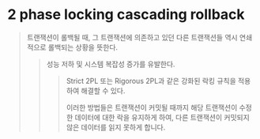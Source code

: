 # 2 phase locking cascading rollback

> 트랜잭션이 롤백될 때, 그 트랜잭션에 의존하고 있던 다른 트랜잭션들 역시 연쇄적으로 롤백되는 상황을 뜻한다.
>
> > 성능 저하 및 시스템 복잡성 증가를 유발한다.
> >
> > > Strict 2PL 또는 Rigorous 2PL과 같은 강화된 락킹 규칙을 적용하여 해결할 수 있다.
> > >
> > > 이러한 방법들은 트랜잭션이 커밋될 때까지 해당 트랜잭션이 수정한 데이터에 대한 락을 유지하게 하여, 다른 트랜잭션이 커밋되지 않은 데이터를 읽지 못하게 합니다.
